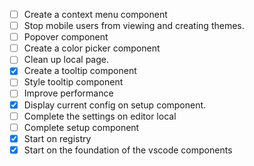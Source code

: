 - [ ] Create a context menu component
- [ ] Stop mobile users from viewing and creating themes.
- [ ] Popover component
- [ ] Create a color picker component
- [ ] Clean up local page.
- [x] Create a tooltip component
- [ ] Style tooltip component
- [ ] Improve performance
- [x] Display current config on setup component.
- [ ] Complete the settings on editor local
- [ ] Complete setup component
- [x] Start on registry
- [x] Start on the foundation of the vscode components
